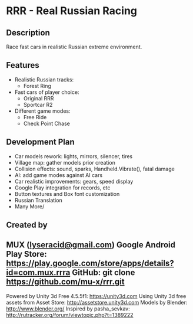 RRR - Real Russian Racing
=========================

Description
-----------
Race fast cars in realistic Russian extreme environment. 

Features
--------
* Realistic Russian tracks:
  - Forest Ring
* Fast cars of player choice:
  - Original RRR
  - Sportcar R2
* Different game modes:
  - Free Ride
  - Check Point Chase

Development Plan
----------------
* Car models rework: lights, mirrors, silencer, tires
* Village map: gather models prior creation
* Collision effects: sound, sparks, Handheld.Vibrate(), fatal damage
* AI: add game modes against AI cars
* Car realistic improvements: gears, speed display
* Google Play integration for records, etc
* Button textures and Box font customization
* Russian Translation
* Many More/

Created by
----------
MUX (lyseracid@gmail.com)
Google Android Play Store: https://play.google.com/store/apps/details?id=com.mux.rrra
GitHub: git clone https://github.com/mu-x/rrr.git
-
Powered by Unity 3d Free 4.5.5f1: https://unity3d.com
Using Unity 3d free assets from Asset Store: http://assetstore.unity3d.com
Models by Blender: http://www.blender.org/
Inspired by pasha_sevkav: http://rutracker.org/forum/viewtopic.php?t=1389222
